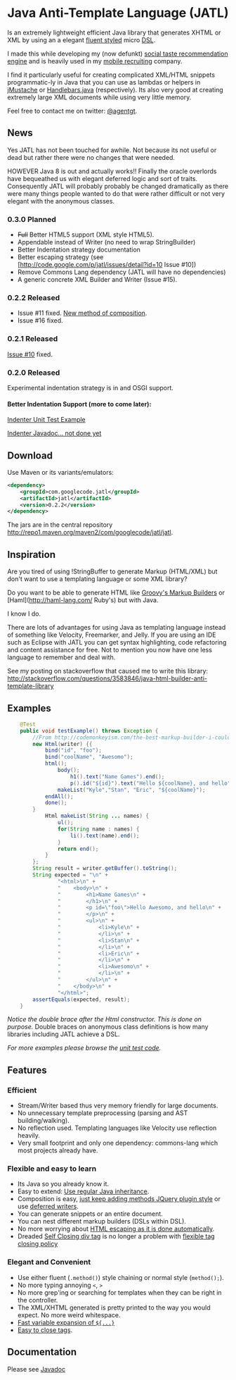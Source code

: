 
# Java Anti-Template Language (JATL)

Is an extremely lightweight efficient Java library that generates XHTML or XML by using an a elegant [fluent styled](http://en.wikipedia.org/wiki/Fluent_interface) micro [DSL](http://en.wikipedia.org/wiki/Domain_specific_language).

I made this while developing my (now defunkt) [social taste recommendation engine](http://evocatus.com) and is heavily used in my [mobile recruiting](https://recruitinghop.com) company.

I find it particularly useful for creating complicated XML/HTML snippets programmatic-ly in Java that you can use as lambdas or helpers in [jMustache](https://github.com/samskivert/jmustache) or [Handlebars.java](https://github.com/jknack/handlebars.java) (respectively). Its also very good at creating extremely large XML documents while using very little memory.

Feel free to contact me on twitter: [@agentgt](http://twitter.com/agentgt).

## News

Yes JATL has not been touched for awhile. Not because its not useful or dead but rather there were no changes that were needed.

HOWEVER Java 8 is out and actually works!! Finally the oracle overlords have bequeathed us with elegant deferred logic and sort of traits. Consequently JATL will probably probably be changed dramatically as there were many things people wanted to do that were rather difficult or not very elegant with the anonymous classes.


### 0.3.0 Planned

 * ~~Full~~ Better HTML5 support (XML style HTML5).
 * Appendable instead of Writer (no need to wrap StringBuilder)
 * Better Indentation strategy documentation
 * Better escaping strategy (see [http://code.google.com/p/jatl/issues/detail?id=10 Issue #10])
 * Remove Commons Lang dependency (JATL will have no dependencies)
 * A generic concrete XML Builder and Writer (Issue #15).

### 0.2.2 Released

 * Issue #11 fixed. [New method of composition](http://site.jatl.googlecode.com/hg/apidocs/com/googlecode/jatl/MarkupWriter.html).
 * Issue #16 fixed.

### 0.2.1 Released

[Issue #10](http://code.google.com/p/jatl/issues/detail?id=10) fixed.

### 0.2.0 Released

Experimental indentation strategy is in and OSGI support.

#### Better Indentation Support (more to come later):

[Indenter Unit Test Example](http://code.google.com/p/jatl/source/browse/src/test/java/com/googlecode/jatl/HtmlBuilderTest.java#537)

[Indenter Javadoc... not done yet](http://site.jatl.googlecode.com/hg/apidocs/com/googlecode/jatl/Indenter.html)

## Download

Use Maven or its variants/emulators:

```xml
<dependency>
    <groupId>com.googlecode.jatl</groupId>
    <artifactId>jatl</artifactId>
    <version>0.2.2</version>
</dependency>
```

The jars are in the central repository http://repo1.maven.org/maven2/com/googlecode/jatl/jatl.

## Inspiration

Are  you tired of using !StringBuffer to generate Markup (HTML/XML) but don't want to use a templating language or some XML library?

Do you want to be able to generate HTML like [Groovy's Markup Builders](http://groovy.codehaus.org/GroovyMarkup) or [Haml](http://haml-lang.com/ Ruby's) but with Java.

I know I do.

There are lots of advantages for using Java as templating language instead of something like Velocity, Freemarker, and Jelly. If you are using an IDE such as Eclipse with JATL you can get syntax highlighting, code refactoring and content assistance for free. Not to mention you now have one less language to remember and deal with.


See my posting on stackoverflow that caused me to write this library:
http://stackoverflow.com/questions/3583846/java-html-builder-anti-template-library 

## Examples

```java
    @Test
    public void testExample() throws Exception {
        //From http://codemonkeyism.com/the-best-markup-builder-i-could-build-in-java/
        new Html(writer) {{
            bind("id", "foo");
            bind("coolName", "Awesomo");
            html();
                body();
                    h1().text("Name Games").end();
                    p().id("${id}").text("Hello ${coolName}, and hello").end();
                makeList("Kyle","Stan", "Eric", "${coolName}");
            endAll();
            done();
        }
            Html makeList(String ... names) {
                ul();
                for(String name : names) {
                    li().text(name).end();
                }
                return end();
            }
        };
        String result = writer.getBuffer().toString();
        String expected = "\n" + 
                "<html>\n" + 
                "    <body>\n" + 
                "        <h1>Name Games\n" + 
                "        </h1>\n" + 
                "        <p id=\"foo\">Hello Awesomo, and hello\n" + 
                "        </p>\n" + 
                "        <ul>\n" + 
                "            <li>Kyle\n" + 
                "            </li>\n" + 
                "            <li>Stan\n" + 
                "            </li>\n" + 
                "            <li>Eric\n" + 
                "            </li>\n" + 
                "            <li>Awesomo\n" + 
                "            </li>\n" + 
                "        </ul>\n" + 
                "    </body>\n" + 
                "</html>";
        assertEquals(expected, result);
    }
```

_Notice the double brace after the Html constructor. This is done on purpose._ Double braces on anonymous class definitions is how many libraries including JATL achieve a DSL.

*For more examples please browse the [unit test code](http://code.google.com/p/jatl/source/browse/src/test/java/com/googlecode/jatl/HtmlBuilderTest.java).*

## Features

### Efficient

 * Stream/Writer based thus very memory friendly for large documents.
 * No unnecessary template preprocessing (parsing and AST building/walking).
 * No reflection used. Templating languages like Velocity use reflection heavily.
 * Very small footprint and only one dependency: commons-lang which most projects already have.

### Flexible and easy to learn

 * Its Java so you already know it.
 * Easy to extend: [Use regular Java inheritance](http://site.jatl.googlecode.com/hg/apidocs/com/googlecode/jatl/MarkupBuilder.html).
 * Composition is easy, [just keep adding methods JQuery plugin style](http://code.google.com/p/jatl/source/browse/src/test/java/com/googlecode/jatl/CustomHtmlBuilderTest.java) or use [deferred writers](http://site.jatl.googlecode.com/hg/apidocs/com/googlecode/jatl/MarkupWriter.html).
 * You can generate snippets or an entire document.
 * You can nest different markup builders (DSLs within DSL).
 * No more worrying about [HTML escaping as it is done automatically](http://site.jatl.googlecode.com/hg/apidocs/com/googlecode/jatl/MarkupBuilder.html#text(java.lang.String)).
 * Dreaded [Self Closing div tag](http://stackoverflow.com/questions/3907744/keep-jspx-from-creating-self-closing-tags-div-div-div) is no longer a problem with [flexible tag closing policy](http://site.jatl.googlecode.com/hg/apidocs/com/googlecode/jatl/MarkupBuilder.TagClosingPolicy.html)

### Elegant and Convenient

 * Use either fluent (`.method()`) style chaining or normal style (`method();`).
 * No more typing annoying `<`, `>`
 * No more grep'ing or searching for templates when they can be right in the controller.
 * The XML/XHTML generated is pretty printed to the way you would expect. No more weird whitespace.
 * [Fast variable expansion of `${...}`](http://site.jatl.googlecode.com/hg/apidocs/com/googlecode/jatl/MarkupBuilder.html#bind())
 * [Easy to close tags](http://site.jatl.googlecode.com/hg/apidocs/com/googlecode/jatl/MarkupBuilder.html#end()).

## Documentation

Please see [Javadoc](http://site.jatl.googlecode.com/hg/apidocs/index.html)
